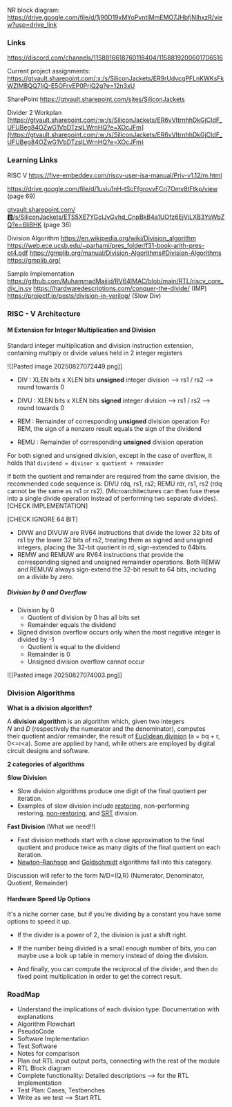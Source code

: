 NR block diagram: https://drive.google.com/file/d/1j90D19xMYoPvntIMmEMO7JHbfjNIhxzR/view?usp=drive_link



### Links
https://discord.com/channels/1158816618760118404/1158819200601706516

Current project assignments:
https://gtvault.sharepoint.com/:x:/s/SiliconJackets/ER9rUdvcgPFLnKWKsFkWZlMBQQ7IjQ-E5OFrvEP0PrjQ2g?e=12n3xU

SharePoint
https://gtvault.sharepoint.com/sites/SiliconJackets

Divider 2 Workplan
[https://gtvault.sharepoint.com/:w:/s/SiliconJackets/ER6vVItrnhhDkGjCIdF_UFUBeg84OZwG1VbDTzsILWrnHQ?e=XOcJFm](https://gtvault.sharepoint.com/:w:/s/SiliconJackets/ER6vVItrnhhDkGjCIdF_UFUBeg84OZwG1VbDTzsILWrnHQ?e=XOcJFm)


### Learning Links

RISC V
https://five-embeddev.com/riscv-user-isa-manual/Priv-v1.12/m.html

https://drive.google.com/file/d/1uviu1nH-tScFfgrovvFCrj7Omv8tFtkp/view (page 69)

[gtvault.sharepoint.com/:b:/s/SiliconJackets/ETS5XE7YGclJvGvhd_CnpBkB4a1UOfz6EjViLXB3YsWbZQ?e=6liBHK](https://gtvault.sharepoint.com/sites/SiliconJackets/Shared%20Documents/Forms/AllItems.aspx?id=%2Fsites%2FSiliconJackets%2FShared%20Documents%2FDigital%20Design%20Subteam%2FResources%2Friscv%2Dspec%2Dv2%2E2%2Epdf&parent=%2Fsites%2FSiliconJackets%2FShared%20Documents%2FDigital%20Design%20Subteam%2FResources&p=true&ga=1) (page 36)


Division Algorithm
https://en.wikipedia.org/wiki/Division_algorithm
https://web.ece.ucsb.edu/~parhami/pres_folder/f31-book-arith-pres-pt4.pdf
https://gmplib.org/manual/Division-Algorithms#Division-Algorithms
https://gmplib.org/

Sample Implementation
https://github.com/MuhammadMajiid/RV64IMAC/blob/main/RTL/riscv_core_div_in.sv
https://hardwaredescriptions.com/conquer-the-divide/ (IMP)
https://projectf.io/posts/division-in-verilog/ (Slow Div)


### RISC - V Architecture

#### M Extension for Integer Multiplication and Division

Standard integer multiplication and division instruction extension, containing multiply or divide values held in 2 integer registers

![[Pasted image 20250827072449.png]]

- DIV : XLEN bits x XLEN bits **unsigned** integer division --> rs1 / rs2 --> round towards 0
- DIVU : XLEN bits x XLEN bits **signed** integer division --> rs1 / rs2 --> round towards 0

- REM : Remainder of corresponding  **unsigned**  division operation
	For REM, the sign of a nonzero result equals the sign of the dividend
- REMU : Remainder of corresponding  **unsigned**  division operation

For both signed and unsigned division, except in the case of overflow, it holds that
`dividend = divisor x quotient + remainder`

If both the quotient and remainder are required from the same division, the recommended code sequence is: 
DIVU rdq, rs1, rs2; 
REMU rdr, rs1, rs2 (rdq cannot be the same as rs1 or rs2).
(Microarchitectures can then fuse these into a single divide operation instead of performing two separate divides). [CHECK IMPLEMENTATION]

[CHECK IGNORE 64 BIT]
- DIVW and DIVUW are RV64 instructions that divide the lower 32 bits of rs1 by the lower 32 bits of rs2, treating them as signed and unsigned integers, placing the 32-bit quotient in rd, sign-extended to 64bits.
- REMW and REMUW are RV64 instructions that provide the corresponding signed and unsigned remainder operations. Both REMW and REMUW always sign-extend the 32-bit result to 64 bits, including on a divide by zero.

##### Division by 0 and Overflow
- Division by 0
	- Quotient of division by 0 has all bits set 
	- Remainder equals the dividend
- Signed division overflow occurs only when the most negative integer is divided by -1
	- Quotient is equal to the dividend
	- Remainder is 0
	- Unsigned division overflow cannot occur

![[Pasted image 20250827074003.png]]


### Division Algorithms

**What is a division algorithm?**

A **division algorithm** is an algorithm which, given two integers _N_ and _D_ (respectively the numerator and the denominator), computes their quotient and/or remainder, the result of [Euclidean division](https://en.wikipedia.org/wiki/Euclidean_division "Euclidean division") (a = bq + r, 0<=r<a). 
Some are applied by hand, while others are employed by digital circuit designs and software.


**2 categories of algorithms**

**Slow Division**
- Slow division algorithms produce one digit of the final quotient per iteration. 
- Examples of slow division include [restoring](https://en.wikipedia.org/wiki/Division_algorithm#Restoring_division), non-performing restoring, [non-restoring](https://en.wikipedia.org/wiki/Division_algorithm#Non-restoring_division), and [SRT](https://en.wikipedia.org/wiki/Division_algorithm#SRT_division) division.

**Fast Division** (What we need!!)
- Fast division methods start with a close approximation to the final quotient and produce twice as many digits of the final quotient on each iteration.
- [Newton–Raphson](https://en.wikipedia.org/wiki/Division_algorithm#Newton%E2%80%93Raphson_division) and [Goldschmidt](https://en.wikipedia.org/wiki/Division_algorithm#Goldschmidt_division) algorithms fall into this category.

Discussion will refer to the form N/D=(Q,R) (Numerator, Denominator, Quotient, Remainder)




#### Hardware Speed Up Options
  
It's a niche corner case, but if you're dividing by a constant you have some options to speed it up.

- If the divider is a power of 2, the division is just a shift right.
    
- If the number being divided is a small enough number of bits, you can maybe use a look up table in memory instead of doing the division.
    
- And finally, you can compute the reciprocal of the divider, and then do fixed point multiplication in order to get the correct result.





### RoadMap

- Understand the implications of each division type: Documentation with explanations
- Algorithm Flowchart 
- PseudoCode
- Software Implementation
- Test Software
- Notes for comparison
- Plan out RTL input output ports, connecting with the rest of the module
- RTL Block diagram
- Complete functionality: Detailed descriptions --> for the RTL Implementation
- Test Plan: Cases, Testbenches
- Write as we test --> Start RTL
